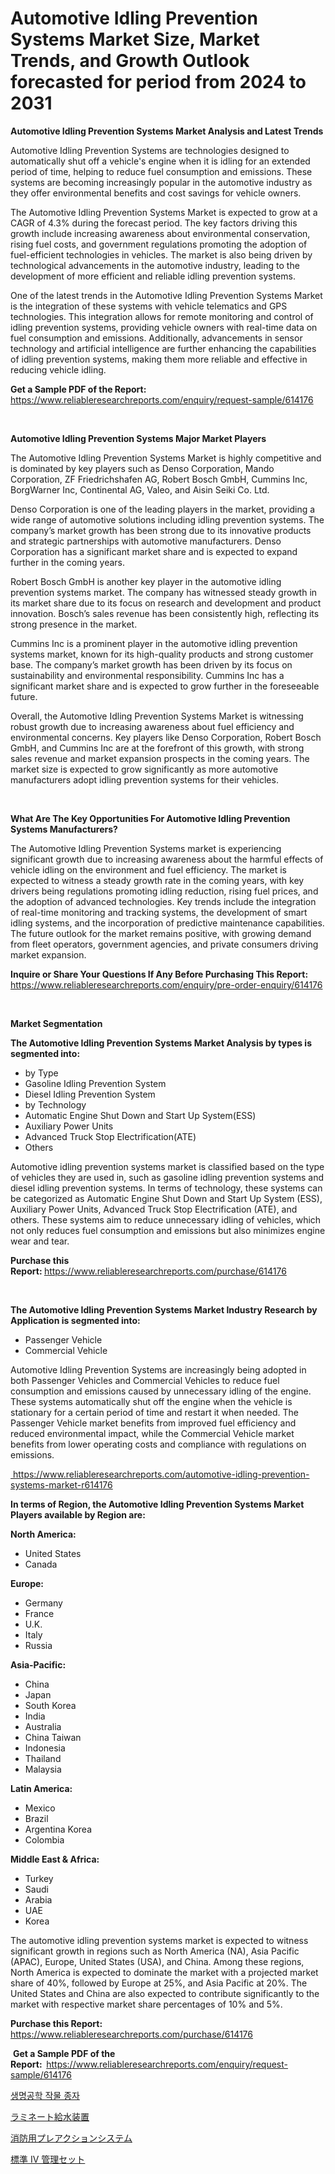 <p><h1>Automotive Idling Prevention Systems Market Size, Market Trends, and Growth Outlook forecasted for period from 2024 to 2031</h1></p><p><strong>Automotive Idling Prevention Systems Market Analysis and Latest Trends</strong></p>
<p><p>Automotive Idling Prevention Systems are technologies designed to automatically shut off a vehicle's engine when it is idling for an extended period of time, helping to reduce fuel consumption and emissions. These systems are becoming increasingly popular in the automotive industry as they offer environmental benefits and cost savings for vehicle owners.</p><p>The Automotive Idling Prevention Systems Market is expected to grow at a CAGR of 4.3% during the forecast period. The key factors driving this growth include increasing awareness about environmental conservation, rising fuel costs, and government regulations promoting the adoption of fuel-efficient technologies in vehicles. The market is also being driven by technological advancements in the automotive industry, leading to the development of more efficient and reliable idling prevention systems.</p><p>One of the latest trends in the Automotive Idling Prevention Systems Market is the integration of these systems with vehicle telematics and GPS technologies. This integration allows for remote monitoring and control of idling prevention systems, providing vehicle owners with real-time data on fuel consumption and emissions. Additionally, advancements in sensor technology and artificial intelligence are further enhancing the capabilities of idling prevention systems, making them more reliable and effective in reducing vehicle idling.</p></p>
<p><strong>Get a Sample PDF of the Report:&nbsp;</strong> <a href="https://www.reliableresearchreports.com/enquiry/request-sample/614176">https://www.reliableresearchreports.com/enquiry/request-sample/614176</a></p>
<p>&nbsp;</p>
<p><strong>Automotive Idling Prevention Systems Major Market Players</strong></p>
<p><p>The Automotive Idling Prevention Systems Market is highly competitive and is dominated by key players such as Denso Corporation, Mando Corporation, ZF Friedrichshafen AG, Robert Bosch GmbH, Cummins Inc, BorgWarner Inc, Continental AG, Valeo, and Aisin Seiki Co. Ltd.</p><p>Denso Corporation is one of the leading players in the market, providing a wide range of automotive solutions including idling prevention systems. The company’s market growth has been strong due to its innovative products and strategic partnerships with automotive manufacturers. Denso Corporation has a significant market share and is expected to expand further in the coming years.</p><p>Robert Bosch GmbH is another key player in the automotive idling prevention systems market. The company has witnessed steady growth in its market share due to its focus on research and development and product innovation. Bosch’s sales revenue has been consistently high, reflecting its strong presence in the market.</p><p>Cummins Inc is a prominent player in the automotive idling prevention systems market, known for its high-quality products and strong customer base. The company’s market growth has been driven by its focus on sustainability and environmental responsibility. Cummins Inc has a significant market share and is expected to grow further in the foreseeable future.</p><p>Overall, the Automotive Idling Prevention Systems Market is witnessing robust growth due to increasing awareness about fuel efficiency and environmental concerns. Key players like Denso Corporation, Robert Bosch GmbH, and Cummins Inc are at the forefront of this growth, with strong sales revenue and market expansion prospects in the coming years. The market size is expected to grow significantly as more automotive manufacturers adopt idling prevention systems for their vehicles.</p></p>
<p>&nbsp;</p>
<p><strong>What Are The Key Opportunities For Automotive Idling Prevention Systems Manufacturers?</strong></p>
<p><p>The Automotive Idling Prevention Systems market is experiencing significant growth due to increasing awareness about the harmful effects of vehicle idling on the environment and fuel efficiency. The market is expected to witness a steady growth rate in the coming years, with key drivers being regulations promoting idling reduction, rising fuel prices, and the adoption of advanced technologies. Key trends include the integration of real-time monitoring and tracking systems, the development of smart idling systems, and the incorporation of predictive maintenance capabilities. The future outlook for the market remains positive, with growing demand from fleet operators, government agencies, and private consumers driving market expansion.</p></p>
<p><strong>Inquire or Share Your Questions If Any Before Purchasing This Report:</strong> <a href="https://www.reliableresearchreports.com/enquiry/pre-order-enquiry/614176">https://www.reliableresearchreports.com/enquiry/pre-order-enquiry/614176</a></p>
<p>&nbsp;</p>
<p><strong>Market Segmentation</strong></p>
<p><strong>The Automotive Idling Prevention Systems Market Analysis by types is segmented into:</strong></p>
<p><ul><li>by Type</li><li>Gasoline Idling Prevention System</li><li>Diesel Idling Prevention System</li><li>by Technology</li><li>Automatic Engine Shut Down and Start Up System(ESS)</li><li>Auxiliary Power Units</li><li>Advanced Truck Stop Electrification(ATE)</li><li>Others</li></ul></p>
<p><p>Automotive idling prevention systems market is classified based on the type of vehicles they are used in, such as gasoline idling prevention systems and diesel idling prevention systems. In terms of technology, these systems can be categorized as Automatic Engine Shut Down and Start Up System (ESS), Auxiliary Power Units, Advanced Truck Stop Electrification (ATE), and others. These systems aim to reduce unnecessary idling of vehicles, which not only reduces fuel consumption and emissions but also minimizes engine wear and tear.</p></p>
<p><strong>Purchase this Report:&nbsp;</strong><a href="https://www.reliableresearchreports.com/purchase/614176">https://www.reliableresearchreports.com/purchase/614176</a></p>
<p>&nbsp;</p>
<p><strong>The Automotive Idling Prevention Systems Market Industry Research by Application is segmented into:</strong></p>
<p><ul><li>Passenger Vehicle</li><li>Commercial Vehicle</li></ul></p>
<p><p>Automotive Idling Prevention Systems are increasingly being adopted in both Passenger Vehicles and Commercial Vehicles to reduce fuel consumption and emissions caused by unnecessary idling of the engine. These systems automatically shut off the engine when the vehicle is stationary for a certain period of time and restart it when needed. The Passenger Vehicle market benefits from improved fuel efficiency and reduced environmental impact, while the Commercial Vehicle market benefits from lower operating costs and compliance with regulations on emissions.</p></p>
<p><a href="https://www.reliableresearchreports.com/automotive-idling-prevention-systems-market-r614176">&nbsp;https://www.reliableresearchreports.com/automotive-idling-prevention-systems-market-r614176</a></p>
<p><strong>In terms of Region, the Automotive Idling Prevention Systems Market Players available by Region are:</strong></p>
<p>
    <p> <strong> North America: </strong>
        <ul>
            <li>United States</li>
            <li>Canada</li>
        </ul>
        </p> 
    <p> <strong> Europe: </strong>
        <ul>
            <li>Germany</li>
            <li>France</li>
            <li>U.K.</li>
            <li>Italy</li>
            <li>Russia</li>
        </ul>
        </p> 
    <p> <strong> Asia-Pacific: </strong>
        <ul>
            <li>China</li>
            <li>Japan</li>
            <li>South Korea</li>
            <li>India</li>
            <li>Australia</li>
            <li>China Taiwan</li>
            <li>Indonesia</li>
            <li>Thailand</li>
            <li>Malaysia</li>
        </ul>
        </p> 
    <p> <strong> Latin America: </strong>
        <ul>
            <li>Mexico</li>
            <li>Brazil</li>
            <li>Argentina Korea</li>
            <li>Colombia</li>
        </ul>
        </p> 
    <p> <strong> Middle East & Africa: </strong>
        <ul>
            <li>Turkey</li>
            <li>Saudi</li>
            <li>Arabia</li>
            <li>UAE</li>
            <li>Korea</li>
        </ul>
    </p>
    </p>
<p><p>The automotive idling prevention systems market is expected to witness significant growth in regions such as North America (NA), Asia Pacific (APAC), Europe, United States (USA), and China. Among these regions, North America is expected to dominate the market with a projected market share of 40%, followed by Europe at 25%, and Asia Pacific at 20%. The United States and China are also expected to contribute significantly to the market with respective market share percentages of 10% and 5%.</p></p>
<p><strong>Purchase this Report: </strong><a href="https://www.reliableresearchreports.com/purchase/614176">https://www.reliableresearchreports.com/purchase/614176</a></p>
<p>&nbsp;<strong>Get a Sample PDF of the Report:&nbsp;&nbsp;</strong><a href="https://www.reliableresearchreports.com/enquiry/request-sample/614176">https://www.reliableresearchreports.com/enquiry/request-sample/614176</a></p>
<p><strong></strong></p>
<p><p><a href="https://github.com/durgin521/Market-Research-Report-List-1/blob/main/110310791153.md">생명공학 작물 종자</a></p><p><a href="https://github.com/dandier2003/Market-Research-Report-List-1/blob/main/789104899796.md">ラミネート給水装置</a></p><p><a href="https://github.com/sghwr779811674/Market-Research-Report-List-2/blob/main/182796999795.md">消防用プレアクションシステム</a></p><p><a href="https://medium.com/@laceyzemlak1/%E6%A8%99%E6%BA%96iv-%E7%82%B9%E6%BB%B4-%E6%8A%95%E4%B8%8E%E3%82%BB%E3%83%83%E3%83%88%E3%81%AE%E5%B8%82%E5%A0%B4%E5%88%86%E6%9E%90-%E3%81%9D%E3%81%AEcagr-%E5%B8%82%E5%A0%B4%E3%82%BB%E3%82%B0%E3%83%A1%E3%83%B3%E3%83%86%E3%83%BC%E3%82%B7%E3%83%A7%E3%83%B3-%E3%82%B0%E3%83%AD%E3%83%BC%E3%83%90%E3%83%AB%E6%A5%AD%E7%95%8C%E6%A6%82%E8%A6%B3-5ed6ffaa22a0">標準 IV 管理セット</a></p></p>